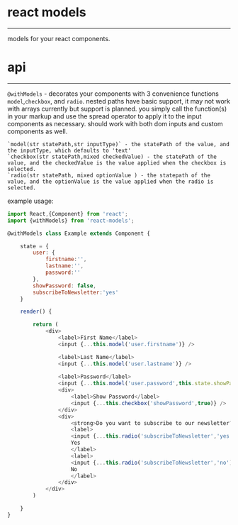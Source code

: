 # react models
----
models for your react components. 

# api
----
`@withModels` - decorates your components with 3 convenience functions `model`,`checkbox`, and `radio`. nested paths have basic support, it may not work with arrays currently but support is planned. you simply call the function(s) in your markup and use the spread operator to apply it to the input components as necessary. should work with both dom inputs and custom components as well.

    `model(str statePath,str inputType)` - the statePath of the value, and the inputType, which defaults to 'text'
    `checkbox(str statePath,mixed checkedValue) - the statePath of the value, and the checkedValue is the value applied when the checkbox is selected.
    `radio(str statePath, mixed optionValue ) - the statepath of the value, and the optionValue is the value applied when the radio is selected.

example usage:
```js
import React,{Component} from 'react';
import {withModels} from 'react-models';

@withModels class Example extends Component {

    state = {
        user: {
            firstname:'',
            lastname:'',
            password:''
        },
        showPassword: false,
        subscribeToNewsletter:'yes'
    }

    render() {

        return (
            <div>
                <label>First Name</label>
                <input {...this.model('user.firstname')} />

                <label>Last Name</label>
                <input {...this.model('user.lastname')} />
                
                <label>Password</label>
                <input {...this.model('user.password',this.state.showPassword?'text':'password')} />
                <div>
                    <label>Show Password</label>
                    <input {...this.checkbox('showPassword',true)} />
                </div>
                <div>
                    <strong>Do you want to subscribe to our newsletter?</strong>
                    <label>
                    <input {...this.radio('subscribeToNewsletter','yes')} />
                    Yes
                    </label>
                    <label>
                    <input {...this.radio('subscribeToNewsletter','no')} />
                    No
                    </label>
                </div>
            </div>
        )

    }
}
```